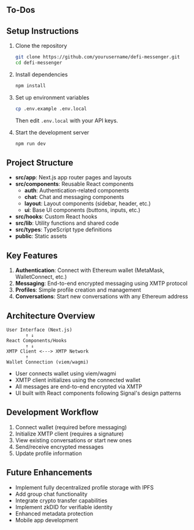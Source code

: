 ## To-Dos


## Setup Instructions

1. Clone the repository
   ```bash
   git clone https://github.com/yourusername/defi-messenger.git
   cd defi-messenger
   ```

2. Install dependencies
   ```bash
   npm install
   ```

3. Set up environment variables
   ```bash
   cp .env.example .env.local
   ```
   Then edit `.env.local` with your API keys.

4. Start the development server
   ```bash
   npm run dev
   ```

## Project Structure

- **src/app**: Next.js app router pages and layouts
- **src/components**: Reusable React components
  - **auth**: Authentication-related components
  - **chat**: Chat and messaging components
  - **layout**: Layout components (sidebar, header, etc.)
  - **ui**: Base UI components (buttons, inputs, etc.)
- **src/hooks**: Custom React hooks
- **src/lib**: Utility functions and shared code
- **src/types**: TypeScript type definitions
- **public**: Static assets

## Key Features

1. **Authentication**: Connect with Ethereum wallet (MetaMask, WalletConnect, etc.)
2. **Messaging**: End-to-end encrypted messaging using XMTP protocol
3. **Profiles**: Simple profile creation and management
4. **Conversations**: Start new conversations with any Ethereum address

## Architecture Overview

```
User Interface (Next.js)
       ↑ ↓
React Components/Hooks
       ↑ ↓
XMTP Client <---> XMTP Network
       ↑
Wallet Connection (viem/wagmi)
```

- User connects wallet using viem/wagmi
- XMTP client initializes using the connected wallet
- All messages are end-to-end encrypted via XMTP
- UI built with React components following Signal's design patterns

## Development Workflow

1. Connect wallet (required before messaging)
2. Initialize XMTP client (requires a signature)
3. View existing conversations or start new ones
4. Send/receive encrypted messages
5. Update profile information

## Future Enhancements

- Implement fully decentralized profile storage with IPFS
- Add group chat functionality
- Integrate crypto transfer capabilities
- Implement zkDID for verifiable identity
- Enhanced metadata protection
- Mobile app development